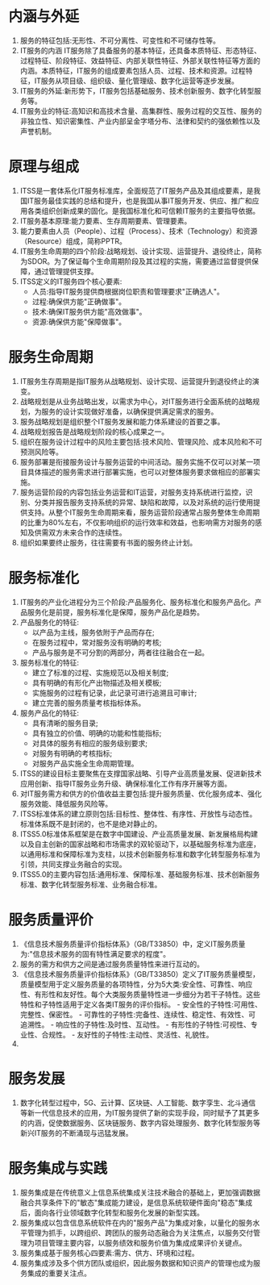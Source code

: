 <!--
 * @Author: linyiyuan linyiyuann@gmail.com
 * @Date: 2024-10-18 11:59:09
 * @LastEditors: linyiyuan linyiyuann@gmail.com
 * @LastEditTime: 2024-10-18 15:21:33
 * @FilePath: \ruankao-tsipme\第三章-信息技术服务.md
 * @Description: 这是默认设置,请设置`customMade`, 打开koroFileHeader查看配置 进行设置: https://github.com/OBKoro1/koro1FileHeader/wiki/%E9%85%8D%E7%BD%AE
-->
# 内涵与外延
  1. 服务的特征包括:无形性、不可分离性、可变性和不可储存性等。
  2. IT服务的内涵 IT服务除了具备服务的基本特征，还具备本质特征、形态特征、过程特征、阶段特征、效益特征、内部关联性特征、外部关联性特征等方面的内涵。本质特征，IT服务的组成要素包括人员、过程、技术和资源。过程特征，IT服务从项目级、组织级、量化管理级、数字化运营等逐步发展。
  3. IT服务的外延:新形势下，IT服务包括基础服务、技术创新服务、数字化转型服务等。
  4. IT服务业的特征:高知识和高技术含量、高集群性、服务过程的交互性、服务的非独立性、知识密集性、产业内部呈金字塔分布、法律和契约的强依赖性以及声誉机制。

# 原理与组成
  1. ITSS是一套体系化IT服务标准库，全面规范了IT服务产品及其组成要素，是我国IT服务最佳实践的总结和提升，也是我国从事IT服务开发、供应、推广和应用各类组织创新成果的固化。是我国标准化和可信赖IT服务的主要指导依据。
  2. IT服务基本原理:能力要素、生存周期要素、管理要素。
  3. 能力要素由人员（People）、过程（Process）、技术（Technology）和资源（Resource）组成，简称PPTR。
  4. IT服务生命周期的四个阶段:战略规划、设计实现、运营提升、退役终止，简称为SDOR。为了保证每个生命周期阶段及其过程的实施，需要通过监督提供保障，通过管理提供支撑。
  5. ITSS定义的IT服务四个核心要素:
     - 人员:指导IT服务提供商根据岗位职责和管理要求"正确选人"。
     - 过程:确保供方能"正确做事"。
     - 技术:确保IT服务供方能"高效做事"。
     - 资源:确保供方能"保障做事"。

# 服务生命周期
  1. IT服务生存周期是指IT服务从战略规划、设计实现、运营提升到退役终止的演变。
  2. 战略规划是从业务战略出发，以需求为中心，对IT服务进行全面系统的战略规划，为服务的设计实现做好准备，以确保提供满足需求的服务。
  3. 服务战略规划是组织整个IT服务发展和能力体系建设的首要之事。
  4. 战略规划报告是战略规划阶段的核心成果之一。
  5. 组织在服务设计过程中的风险主要包括:技术风险、管理风险、成本风险和不可预测风险等。
  6. 服务部署是衔接服务设计与服务运营的中间活动。服务实施不仅可以对某一项目具体描述的服务需求进行部署实施，也可以对整体服务要求做相应的部署实施。
  7. 服务运营阶段的内容包括业务运营和IT运营，对服务支持系统进行监控，识别、分类并报告服务支持系统的异常、缺陷和故障，以及对系统的运行使用提供支持。从整个IT服务生命周期来看，服务运营阶段通常占服务整体生命周期的比重为80%左右，不仅影响组织的运行效率和效益，也影响需方对服务的感知及供需双方未来合作的连续性。
  8. 组织如果要终止服务，往往需要有书面的服务终止计划。

# 服务标准化
  1. IT服务的产业化进程分为三个阶段:产品服务化、服务标准化和服务产品化。产品服务化是前提，服务标准化是保障，服务产品化是趋势。
  2. 产品服务化的特征:
      - 以产品为主线，服务依附于产品而存在;
      - 在服务过程中，常对服务没有明确的考核;
      - 产品与服务是不可分割的两部分，两者往往融合在一起。
  3. 服务标准化的特征:
      - 建立了标准的过程、实施规范以及相关制度;
      - 具有明确的有形化产出物描述及相关模板;
      - 实施服务的过程有记录，此记录可进行追溯且可审计;
      - 建立完善的服务质量考核指标体系。
  4. 服务产品化的特征:
      - 具有清晰的服务目录;
      - 具有独立的价值、明确的功能和性能指标;
      - 对具体的服务有相应的服务级别要求;
      - 对服务有明确的考核指标;
      - 对服务产品实施全生命周期管理。
  5. ITSS的建设目标主要聚焦在支撑国家战略、引导产业高质量发展、促进新技术应用创新、指导IT服务业务升级、确保标准化工作有序开展等方面。
  6. 对IT服务需方和供方的价值收益主要包括:提升服务质量、优化服务成本、强化服务效能、降低服务风险等。
  7. ITSS标准体系的建立原则包括:目标性、整体性、有序性、开放性与动态性。标准体系既不是封闭的，也不是绝对静止的。
  8. ITSS5.0标准体系框架是在数字中国建设、产业高质量发展、新发展格局构建以及自主创新的国家战略和市场需求的双轮驱动下，以基础服务标准为底座，以通用标准和保障标准为支柱，以技术创新服务标准和数字化转型服务标准为引领，共同支撑业务融合的实现。
  9. ITSS5.0的主要内容包括:通用标准、保障标准、基础服务标准、技术创新服务标准、数字化转型服务标准、业务融合标准。

# 服务质量评价
  1. 《信息技术服务质量评价指标体系》（GB/T33850）中，定义IT服务质量为:"信息技术服务的固有特性满足要求的程度"。
  2. 服务的需方和供方之间是通过服务质量特性来进行互动的。
  3. 《信息技术服务质量评价指标体系》（GB/T33850）定义了IT服务质量模型，质量模型用于定义服务质量的各项特性，分为5大类:安全性、可靠性、响应性、有形性和友好性。每个大类服务质量特性进一步细分为若干子特性。这些特性和子特性适用于定义各类IT服务的评价指标。
    - 安全性的子特性:可用性、完整性、保密性。
    - 可靠性的子特性:完备性、连续性、稳定性、有效性、可追溯性。
    - 响应性的子特性:及时性、互动性。
    - 有形性的子特性:可视性、专业性、合规性。
    - 友好性的子特性:主动性、灵活性、礼貌性。
  4. 

# 服务发展
  1. 数字化转型过程中，5G、云计算、区块链、人工智能、数字孪生、北斗通信等新一代信息技术的应用，为IT服务提供了新的实现手段，同时赋予了其更多的内涵，促使数据服务、区块链服务、数字内容处理服务、数字化转型服务等新兴IT服务的不断涌现与迅猛发展。
   
# 服务集成与实践
  1. 服务集成是在传统意义上信息系统集成关注技术融合的基础上，更加强调数据融合共享条件下的"敏态"集成能力建设，是信息系统软硬件面向"稳态"集成后，面向各行业领域数字化转型和服务化发展的新型实践。
  2. 服务集成以包含信息系统软件在内的"服务产品"为集成对象，以量化的服务水平管理为抓手，以跨组织、跨团队的服务动态融合为关注焦点，以服务交付管理为项目管理主要内容，以服务绩效和服务价值为集成成果评价关键点。
  3. 服务集成基于服务核心四要素:需方、供方、环境和过程。
  4. 服务集成涉及多个供方团队或组织，因此服务数据和知识资产的管理也成为服务集成的重要关注点。





